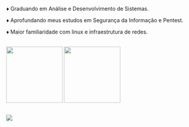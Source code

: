 <p>♦ Graduando em Análise e Desenvolvimento de Sistemas.</p>

<p>♦ Aprofundando meus estudos em Segurança da Informação e Pentest.</p>

<p>♦ Maior familiaridade com linux e infraestrutura de redes.</p>
<br>

<div>
<a>
<img height="150em" src="https://github-readme-stats.vercel.app/api?username=JoaoPedroRMatias&show_icons=true&theme=dark"/>
</a>
<a>
<img height="150em" src="https://github-readme-stats.vercel.app/api/top-langs/?username=JoaoPedroRMatias&layout=compact&theme=dark&https://github.com/anuraghazra/github-readme-stats"/>
</a>
</div>
  
 ##
  
<div>
<a href="https://www.linkedin.com/in/jo%C3%A3o-pedro-rodrigues-matias-41650a1aa/R" target="_blank"><img src="https://img.shields.io/badge/LinkedIn-0077B5?style=for-the-badge&logo=linkedin&logoColor=white" target="_blank"></a> 
</div>

